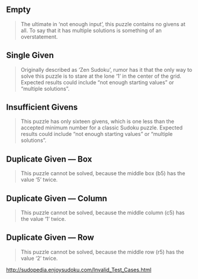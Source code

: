 ## Empty
> The ultimate in ‘not enough input’, this puzzle contains no givens at all. To 
> say that it has multiple solutions is something of an overstatement. 


##  Single Given 
> Originally described as ‘Zen Sudoku’, rumor has it that the only way to solve
> this puzzle is to stare at the lone ‘1’ in the center of the grid. Expected 
> results could include “not enough starting values” or “multiple solutions”. 


##  Insufficient Givens 
> This puzzle has only sixteen givens, which is one less than the accepted minimum 
> number for a classic Sudoku puzzle. Expected results could include “not enough 
> starting values” or “multiple solutions”. 



##  Duplicate Given — Box 
> This puzzle cannot be solved, because the middle box (b5) has the value ‘5’
> twice. 

##  Duplicate Given — Column 
> This puzzle cannot be solved, because the middle column (c5) has the value ‘1’ 
> twice. 


##  Duplicate Given — Row 
> This puzzle cannot be solved, because the middle row (r5) has the value ‘2’ 
> twice. 

http://sudopedia.enjoysudoku.com/Invalid_Test_Cases.html